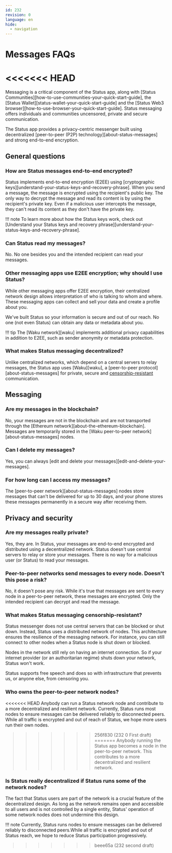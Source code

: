 ```yaml
---
id: 232
revision: 0
language: en
hide:
  - navigation
---
```


# Messages FAQs
<<<<<<< HEAD
=======

Messaging is a critical component of the Status app, along with [Status Communities][how-to-use-communities-your-quick-start-guide], the [Status Wallet][status-wallet-your-quick-start-guide] and the [Status Web3 browser][how-to-use-browser-your-quick-start-guide]. Status messaging offers individuals and communities uncensored, private and secure communication.

The Status app provides a privacy-centric messenger built using decentralized [peer-to-peer (P2P) technology][about-status-messages] and strong end-to-end encryption.

## General questions

### How are Status messages end-to-end encrypted?

Status implements end-to-end encryption (E2EE) using [cryptographic keys][understand-your-status-keys-and-recovery-phrase]. When you send a message, the message is encrypted using the recipient's public key. The only way to decrypt the message and read its content is by using the recipient's private key. Even if a malicious user intercepts the message, they can't read its content as they don't have the private key.

!!! note
    To learn more about how the Status keys work, check out [Understand your Status keys and recovery phrase][understand-your-status-keys-and-recovery-phrase].

### Can Status read my messages?

No. No one besides you and the intended recipient can read your messages.

### Other messaging apps use E2EE encryption; why should I use Status?

While other messaging apps offer E2EE encryption, their centralized network design allows interpretation of who is talking to whom and where. These messaging apps can collect and sell your data and create a profile about you.

We've built Status so your information is secure and out of our reach. No one (not even Status) can obtain any data or metadata about you.

!!! tip
    The [Waku network][waku] implements additional privacy capabilities in addition to E2EE, such as sender anonymity or metadata protection.

### What makes Status messaging decentralized?

Unlike centralized networks, which depend on a central servers to relay messages, the Status app uses [Waku][waku], a [peer-to-peer protocol][about-status-messages] for private, secure and [censorship-resistant](#what-makes-status-messaging-censorship-resistant) communication.

## Messaging

### Are my messages in the blockchain?

No, your messages are not in the blockchain and are not transported through the [Ethereum network][about-the-ethereum-blockchain]. Messages are temporarily stored in the [Waku peer-to-peer network][about-status-messages] nodes.

### Can I delete my messages?

Yes, you can always [edit and delete your messages][edit-and-delete-your-messages].

### For how long can I access my messages?

The [peer-to-peer network][about-status-messages] nodes store messages that can't be delivered for up to 30 days, and your phone stores these messages permanently in a secure way after receiving them.

## Privacy and security

### Are my messages really private?

Yes, they are. In Status, your messages are end-to-end encrypted and distributed using a decentralized network. Status doesn't use central servers to relay or store your messages. There is no way for a malicious user (or Status) to read your messages.

### Peer-to-peer networks send messages to every node. Doesn't this pose a risk?

No, it doesn't pose any risk. While it's true that messages are sent to every node in a peer-to-peer network, these messages are encrypted. Only the intended recipient can decrypt and read the message.

### What makes Status messaging censorship-resistant?

Status messenger does not use central servers that can be blocked or shut down. Instead, Status uses a distributed network of nodes. This architecture ensures the resilience of the messaging network. For instance, you can still connect to other nodes when a Status node is shut down or blocked.

Nodes in the network still rely on having an internet connection. So if your internet provider (or an authoritarian regime) shuts down your network, Status won't work.

Status supports free speech and does so with infrastructure that prevents us, or anyone else, from censoring you.

### Who owns the peer-to-peer network nodes?

<<<<<<< HEAD
Anybody can run a Status network node and contribute to a more decentralized and resilient network. Currently, Status runs most nodes to ensure messages can be delivered reliably to disconnected peers. While all traffic is encrypted and out of reach of Status, we hope more users run their own nodes.
>>>>>>> 256f830 (232 0 First draft)
=======
Anybody running the Status app becomes a node in the peer-to-peer network. This contributes to a more decentralized and resilient network.

### Is Status really decentralized if Status runs some of the network nodes?

The fact that Status users are part of the network is a crucial feature of the decentralized design. As long as the network remains open and accessible to all users and is not controlled by a single entity, Status' operation of some network nodes does not undermine this design.

!!! note
    Currently, Status runs nodes to ensure messages can be delivered reliably to disconnected peers.While all traffic is encrypted and out of Status reach, we hope to reduce Status participation progressively.
>>>>>>> beee65a (232 second draft)
